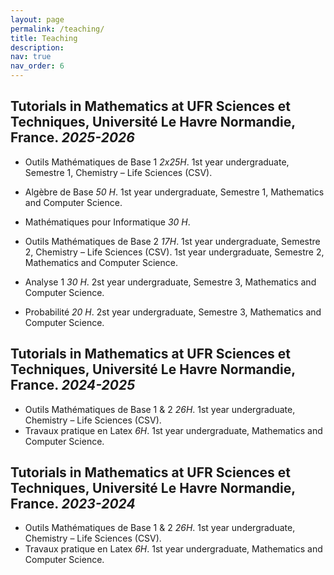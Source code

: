 ```yaml
---
layout: page
permalink: /teaching/
title: Teaching
description: 
nav: true
nav_order: 6
---
```


## Tutorials in Mathematics at UFR Sciences et Techniques, Université Le Havre Normandie, France. **_2025-2026_**
- Outils Mathématiques de Base 1 _2x25H_.
 1st year undergraduate, Semestre 1, Chemistry – Life Sciences (CSV).

- Algèbre de Base _50 H_. 
1st year undergraduate, Semestre 1, Mathematics and Computer Science.
- Mathématiques pour Informatique  _30 H_. 
- Outils Mathématiques de Base 2 _17H_.
 1st year undergraduate, Semestre 2, Chemistry – Life Sciences (CSV).
1st year undergraduate, Semestre 2,  Mathematics and Computer Science.
- Analyse 1  _30 H_. 
2st year undergraduate, Semestre 3,  Mathematics and Computer Science.
- Probabilité  _20 H_. 
2st year undergraduate, Semestre 3,  Mathematics and Computer Science.

## Tutorials in Mathematics at UFR Sciences et Techniques, Université Le Havre Normandie, France. **_2024-2025_**
- Outils Mathématiques de Base 1 & 2 _26H_.
 1st year undergraduate, Chemistry – Life Sciences (CSV).
- Travaux pratique en Latex _6H_. 
1st year undergraduate, Mathematics and Computer Science.

## Tutorials in Mathematics at UFR Sciences et Techniques, Université Le Havre Normandie, France. **_2023-2024_**
- Outils Mathématiques de Base 1 & 2 _26H_.
 1st year undergraduate, Chemistry – Life Sciences (CSV).
- Travaux pratique en Latex _6H_. 
1st year undergraduate, Mathematics and Computer Science.

